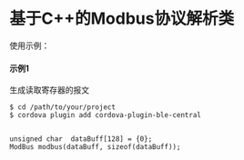 # 基于C++的Modbus协议解析类 

使用示例：<br>

#### 示例1 

生成读取寄存器的报文


    $ cd /path/to/your/project
    $ cordova plugin add cordova-plugin-ble-central


    unsigned char  dataBuff[128] = {0}; 
    ModBus modbus(dataBuff, sizeof(dataBuff)); 



